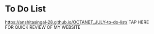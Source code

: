 # To Do List
https://anshitasingal-28.github.io/OCTANET_JULY-to-do-list/ TAP HERE FOR QUICK REVIEW OF MY WEBSITE

